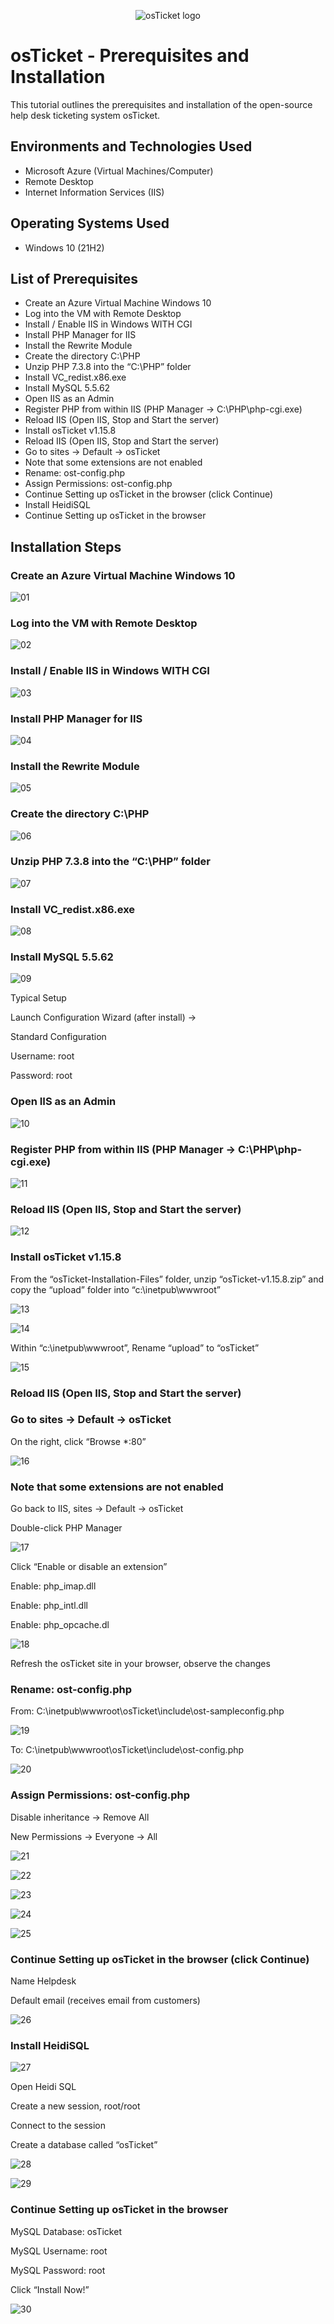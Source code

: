 <p align="center">
<img src="https://i.imgur.com/Clzj7Xs.png" alt="osTicket logo"/>
</p>

<h1>osTicket - Prerequisites and Installation</h1>
This tutorial outlines the prerequisites and installation of the open-source help desk ticketing system osTicket.<br />




<h2>Environments and Technologies Used</h2>

- Microsoft Azure (Virtual Machines/Computer)
- Remote Desktop
- Internet Information Services (IIS)

<h2>Operating Systems Used</h2>

- Windows 10</b> (21H2)

<h2>List of Prerequisites</h2>

- Create an Azure Virtual Machine Windows 10
- Log into the VM with Remote Desktop
- Install / Enable IIS in Windows WITH CGI
- Install PHP Manager for IIS
- Install the Rewrite Module
- Create the directory C:\PHP
- Unzip PHP 7.3.8 into the “C:\PHP” folder
- Install VC_redist.x86.exe
- Install MySQL 5.5.62
- Open IIS as an Admin
- Register PHP from within IIS (PHP Manager -> C:\PHP\php-cgi.exe)
- Reload IIS (Open IIS, Stop and Start the server)
- Install osTicket v1.15.8
- Reload IIS (Open IIS, Stop and Start the server)
- Go to sites -> Default -> osTicket
- Note that some extensions are not enabled
- Rename: ost-config.php
- Assign Permissions: ost-config.php
- Continue Setting up osTicket in the browser (click Continue)
- Install HeidiSQL
- Continue Setting up osTicket in the browser


<h2>Installation Steps</h2>

<h3>Create an Azure Virtual Machine Windows 10</h3>

![01](https://github.com/user-attachments/assets/e23b62af-c194-415a-98f9-0f0308df979a)

<h3>Log into the VM with Remote Desktop</h3>

![02](https://github.com/user-attachments/assets/f6983dad-5f6e-44ab-a75b-b1a932364573)

<h3>Install / Enable IIS in Windows WITH CGI</h3>

![03](https://github.com/user-attachments/assets/db2802d6-fc6b-4ce4-8f92-dec890e9acc0)

<h3>Install PHP Manager for IIS</h3>

![04](https://github.com/user-attachments/assets/b8917928-03ab-4fed-94fa-ff0f3a8854c2)

<h3>Install the Rewrite Module</h3>

![05](https://github.com/user-attachments/assets/4dd23521-8efc-4da6-8229-3ebf7b821423)

<h3>Create the directory C:\PHP</h3>

![06](https://github.com/user-attachments/assets/c82b1109-3128-441d-b6a9-aa49694e1457)

<h3>Unzip PHP 7.3.8 into the “C:\PHP” folder</h3>

![07](https://github.com/user-attachments/assets/5cf44599-2bd1-44ae-a6e0-828671000d95)

<h3>Install VC_redist.x86.exe</h3>

![08](https://github.com/user-attachments/assets/9349ba87-32a5-46bf-9c4e-7a0f44e4c141)

<h3>Install MySQL 5.5.62</h3>

![09](https://github.com/user-attachments/assets/2094510f-676a-48cd-bb61-16fd8ab563dc)

<p>Typical Setup</p>
<p>Launch Configuration Wizard (after install) -></p>
<p>Standard Configuration</p>
<p>Username: root</p>
<p>Password: root</p>

<h3>Open IIS as an Admin</h3>

![10](https://github.com/user-attachments/assets/56a09829-44bc-4832-b885-6db44799212b)

<h3>Register PHP from within IIS (PHP Manager -> C:\PHP\php-cgi.exe)</h3>

![11](https://github.com/user-attachments/assets/a4ae83b5-0f2a-4cbd-853d-f38f21267695)

<h3>Reload IIS (Open IIS, Stop and Start the server)</h3>

![12](https://github.com/user-attachments/assets/8eac56c7-b3bb-441b-bd2e-f884ef583e7d)

<h3>Install osTicket v1.15.8</h3>

<p>From the “osTicket-Installation-Files” folder, unzip “osTicket-v1.15.8.zip” and copy the “upload” folder into “c:\inetpub\wwwroot”</p>

![13](https://github.com/user-attachments/assets/26f93c15-4ba6-4b8d-8bab-a010950c5be9)

![14](https://github.com/user-attachments/assets/8704e810-0c1d-4ed5-806b-ad103f141b25)

<p>Within “c:\inetpub\wwwroot”, Rename “upload” to “osTicket”</p>

![15](https://github.com/user-attachments/assets/b3aaaaa4-d777-4f28-8979-92ab35e0aefb)

<h3>Reload IIS (Open IIS, Stop and Start the server)</h3>

<h3>Go to sites -> Default -> osTicket</h3>

<p>On the right, click “Browse *:80”</p>

![16](https://github.com/user-attachments/assets/b871ba7a-3140-4154-a410-048725686bcb)

<h3>Note that some extensions are not enabled</h3>
<p>Go back to IIS, sites -> Default -> osTicket</p>
<p>Double-click PHP Manager</p>

![17](https://github.com/user-attachments/assets/906995fe-2688-4a12-a3f4-3c59416e9b82)

<p>Click “Enable or disable an extension”</p>
<p>Enable: php_imap.dll</p>
<p>Enable: php_intl.dll</p>
<p>Enable: php_opcache.dl</p>

![18](https://github.com/user-attachments/assets/a52655b0-5993-4136-8c54-0fa9d939358d)

<p>Refresh the osTicket site in your browser, observe the changes</p>

<h3>Rename: ost-config.php</h3>

<p>From: C:\inetpub\wwwroot\osTicket\include\ost-sampleconfig.php</p>

![19](https://github.com/user-attachments/assets/b46d5051-7ddd-4eef-adb6-813261596127)

<p>To: C:\inetpub\wwwroot\osTicket\include\ost-config.php</p>

![20](https://github.com/user-attachments/assets/224fb5af-5bcb-44e1-8546-0978c186fd84)

<h3>Assign Permissions: ost-config.php</h3>
<p>Disable inheritance -> Remove All</p>
<p>New Permissions -> Everyone -> All</p>

![21](https://github.com/user-attachments/assets/1b54999a-c57f-4097-8917-d5644eff15ec)

![22](https://github.com/user-attachments/assets/9d332cee-6a4a-4d2f-ab08-5463dfd03381)

![23](https://github.com/user-attachments/assets/51d0eb4b-a670-486e-8542-9b03d1acf79b)

![24](https://github.com/user-attachments/assets/ba4b3725-e219-437a-bfa0-396da91e6298)

![25](https://github.com/user-attachments/assets/dcfd602e-23a8-4568-8d3e-56a02010bd55)

<h3>Continue Setting up osTicket in the browser (click Continue)</h3>

<p>Name Helpdesk</p>
<p>Default email (receives email from customers)</p>

![26](https://github.com/user-attachments/assets/774cae18-e2d6-4c53-aee8-91d6254eb580)

<h3>Install HeidiSQL</h3>

![27](https://github.com/user-attachments/assets/8f4261a3-f7ec-43c8-b319-c7dfeb29d712)

<p>Open Heidi SQL</p>
<p>Create a new session, root/root</p>
<p>Connect to the session</p>
<p>Create a database called “osTicket”</p>

![28](https://github.com/user-attachments/assets/f2f345be-5223-4375-afc8-0871d9638072)

![29](https://github.com/user-attachments/assets/ff1ac668-dfa9-47e4-bacd-4b5e785463de)

<h3>Continue Setting up osTicket in the browser</h3>
<p>MySQL Database: osTicket</p>
<p>MySQL Username: root</p>
<p>MySQL Password: root</p>
<p>Click “Install Now!”</p>

![30](https://github.com/user-attachments/assets/238f78e0-2dd1-4a26-b751-591ba7f8e436)

